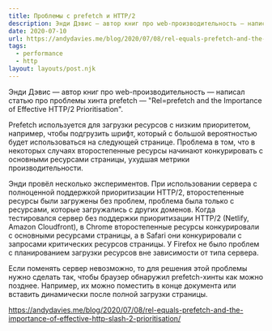 ```yaml
---
title: Проблемы с prefetch и HTTP/2
description: Энди Дэвис — автор книг про web-производительность — написал статью про проблемы хинта prefetch
date: 2020-07-10
url: https://andydavies.me/blog/2020/07/08/rel-equals-prefetch-and-the-importance-of-effective-http-slash-2-prioritisation/
tags:
  - performance
  - http
layout: layouts/post.njk
---
```

Энди Дэвис — автор книг про web-производительность — написал статью про проблемы хинта prefetch — "Rel=prefetch and the Importance of Effective HTTP/2 Prioritisation".

Prefetch используется для загрузки ресурсов с низким приоритетом, например, чтобы подгрузить шрифт, который с большой вероятностью будет использоваться на следующей странице. Проблема в том, что в некоторых случаях второстепенные ресурсы начинают конкурировать с основными ресурсами страницы, ухудшая метрики производительности.

Энди провёл несколько экспериментов. При использовании сервера с  полноценной поддержкой приоритизации HTTP/2, второстепенные ресурсы были загружены без проблем, проблема была только с ресурсами, которые загружались с других доменов. Когда тестировался сервер без поддержки приоритизации HTTP/2 (Netlify, Amazon Cloudfront), в Chrome второстепенные ресурсы конкурировали с основными ресурсами страницы, а в Safari они конкурировали с запросами критических ресурсов страницы. У Firefox не было проблем с планированием загрузки ресурсов вне зависимости от типа сервера.

Если поменять сервер невозможно, то для решения этой проблемы нужно сделать так, чтобы браузер обнаружил prefetch-хинты как можно позднее. Например, их можно поместить в конце документа или вставить динамически после полной загрузки страницы.

https://andydavies.me/blog/2020/07/08/rel-equals-prefetch-and-the-importance-of-effective-http-slash-2-prioritisation/
